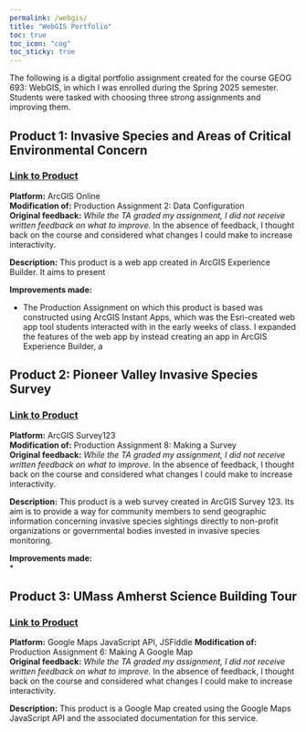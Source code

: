 ```yaml
---
permalink: /webgis/
title: "WebGIS Portfolio"
toc: true
toc_icon: "cog"
toc_sticky: true
---
```


The following is a digital portfolio assignment created for the course GEOG 693: WebGIS, in which I was enrolled during the Spring 2025 semester. Students were tasked with choosing three strong assignments and improving them.

## Product 1: Invasive Species and Areas of Critical Environmental Concern

### [Link to Product](https://experience.arcgis.com/experience/fdbb13b1c65d4b088b4496130dabb7ba)

<b>Platform:</b> ArcGIS Online  
<b>Modification of:</b> Production Assignment 2: Data Configuration  
<b>Original feedback:</b> *While the TA graded my assignment, I did not receive written feedback on what to improve.* In the absence of feedback, I thought back on the course and considered what changes I could make to increase interactivity.

<b>Description:</b> This product is a web app created in ArcGIS Experience Builder. It aims to present 

<b>Improvements made:</b>  
* The Production Assignment on which this product is based was constructed using ArcGIS Instant Apps, which was the Esri-created web app tool students interacted with in the early weeks of class. I expanded the features of the web app by instead creating an app in ArcGIS Experience Builder, a 


## Product 2: Pioneer Valley Invasive Species Survey

### [Link to Product](https://survey123.arcgis.com/share/98c527fcc73f4774918355814c75790b)

<b>Platform:</b> ArcGIS Survey123  
<b>Modification of:</b> Production Assignment 8: Making a Survey   
<b>Original feedback:</b> *While the TA graded my assignment, I did not receive written feedback on what to improve.* In the absence of feedback, I thought back on the course and considered what changes I could make to increase interactivity.

<b>Description:</b> This product is a web survey created in ArcGIS Survey 123. Its aim is to provide a way for community members to send geographic information concerning invasive species sightings directly to non-profit organizations or governmental bodies invested in invasive species monitoring.

<b>Improvements made:</b>  
* 


## Product 3: UMass Amherst Science Building Tour

### [Link to Product](https://jsfiddle.net/aatallah/sk6q9rcx/88/)

<b>Platform:</b> Google Maps JavaScript API, JSFiddle 
<b>Modification of:</b> Production Assignment 6: Making A Google Map  
<b>Original feedback:</b> *While the TA graded my assignment, I did not receive written feedback on what to improve.* In the absence of feedback, I thought back on the course and considered what changes I could make to increase interactivity.

<b>Description:</b> This product is a Google Map created using the Google Maps JavaScript API and the associated documentation for this service.